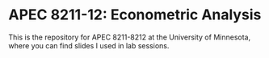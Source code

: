  # APEC 8211-12: Econometric Analysis
This is the repository for APEC 8211-8212 at the University of Minnesota, where you can find slides I used in lab sessions.

<!-- # APEC 8211: Slides
+ LaTeX math notations ([PDF](https://shunkei3.github.io/apec8211-8212/Demonstration/Demonstration.pdf))

## Slides
+ Week 1 ([slides](https://shunkei3.github.io/apec8211-8212/Recitation/rec1/recitation1_slides.html))
+ Week 2 ([slides](https://shunkei3.github.io/apec8211-8212/Recitation/rec2/recitation2_slides.html))
	* Solutions for the exercise problems ([here](https://shunkei3.github.io/apec8211-8212/Recitation/rec2/rec2_exericise_solutions.pdf))
+ Week 3 ([slides](https://shunkei3.github.io/apec8211-8212/Recitation/rec3/recitation3_slides.html))
	* Solutions for the exercise problems ([here](https://shunkei3.github.io/apec8211-8212/Recitation/rec2/rec3_exericise_solutions.pdf))
+ Week 5 ([slides](https://shunkei3.github.io/apec8211-8212/Recitation/rec5/recitation5_slides.html))
+ Week 6 ([slides](https://shunkei3.github.io/apec8211-8212/Recitation/rec6/recitation6_slides.html))
+ Week 7  ([slides](https://shunkei3.github.io/apec8211-8212/Recitation/rec7/recitation7_slides.html))
+ Week 8 (([slides](https://shunkei3.github.io/apec8211-8212/Recitation/rec8/recitation8_slides.html)))
+ Week 9 (([slides](https://shunkei3.github.io/apec8211-8212/Recitation/rec9/recitation9_slides.html)))
+ Week 10 (([slides](https://shunkei3.github.io/apec8211-8212/Recitation/rec10/recitation10_slides.html)))
+ Week 13 (([slides](https://shunkei3.github.io/apec8211-8212/Recitation/rec13/recitation13_slides.html)))
+ Week 14 (([slides](https://shunkei3.github.io/apec8211-8212/Recitation/rec14/recitation14_slides.html)))-->